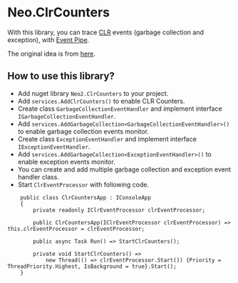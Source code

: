 # Neo.ClrCounters

With this library, you can trace [CLR](https://docs.microsoft.com/en-us/dotnet/standard/clr) events (garbage collection and exception), with [Event Pipe](https://docs.microsoft.com/en-us/dotnet/core/diagnostics/eventpipe).

The original idea is from [here](https://github.com/chrisnas/ClrEvents).

## How to use this library?

- Add nuget library `Neo2.ClrCounters` to your project.
- Add `services.AddClrCounters()` to enable CLR Counters.
- Create class `GarbageCollectionEventHandler` and implement interface `IGarbageCollectionEventHandler`.
- Add `services.AddGarbageCollection<GarbageCollectionEventHandler>()` to enable garbage collection events monitor.
- Create class `ExceptionEventHandler` and implement interface `IExceptionEventHandler`.
- Add `services.AddGarbageCollection<ExceptionEventHandler>()` to enable exception events monitor.
- You can create and add multiple garbage collection and exception event handler class.
- Start `ClrEventProcessor` with following code.

```
    public class ClrCountersApp : IConsoleApp
    {
        private readonly IClrEventProcessor clrEventProcessor;

        public ClrCountersApp(IClrEventProcessor clrEventProcessor) => this.clrEventProcessor = clrEventProcessor;

        public async Task Run() => StartClrCounters();

        private void StartClrCounters() => 
            new Thread(() => clrEventProcessor.Start()) {Priority = ThreadPriority.Highest, IsBackground = true}.Start();
    }
```